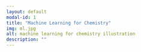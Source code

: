 ```yaml
---
layout: default
modal-id: 1
title: "Machine Learning for Chemistry"
img: ml.jpg
alt: machine learning for chemistry illustration
description: ""
---
```

